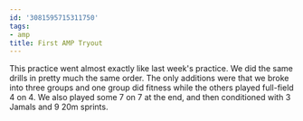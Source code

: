 ```yaml
---
id: '3081595715311750'
tags:
- amp
title: First AMP Tryout
---
```


This practice went almost exactly like last week's practice. We did the same drills in pretty much the same order. The only additions were that we broke into three groups and one group did fitness while the others played full-field 4 on 4. We also played some 7 on 7 at the end, and then conditioned with 3 Jamals and 9 20m sprints. 
